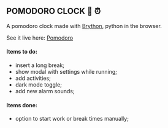 ## POMODORO CLOCK :tomato: :alarm_clock:

A pomodoro clock made with [Brython](https://brython.info), python in the browser.

See it live here: [Pomodoro](https://thigoap.github.io/pomodoro)

#### Items to do:

- insert a long break;
- show modal with settings while running;
- add activities;
- dark mode toggle;
- add new alarm sounds;

#### Items done:

- option to start work or break times manually;